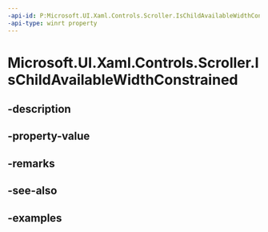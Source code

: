 ```yaml
---
-api-id: P:Microsoft.UI.Xaml.Controls.Scroller.IsChildAvailableWidthConstrained
-api-type: winrt property
---
```


<!-- Property syntax.
public bool IsChildAvailableWidthConstrained { get;  set; }
-->

# Microsoft.UI.Xaml.Controls.Scroller.IsChildAvailableWidthConstrained

## -description

## -property-value

## -remarks

## -see-also

## -examples

